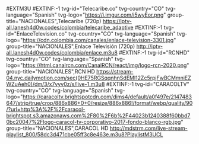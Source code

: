 #EXTM3U
#EXTINF:-1 tvg-id="Telecaribe.co" tvg-country="CO" tvg-language="Spanish" tvg-logo="https://i.imgur.com/i5wyEor.png" group-title="NACIONALES",Telecaribe (720p)
https://iptv-all.lanesh4d0w.codes/colombia/telecaribe_adaptive
#EXTINF:-1 tvg-id="EnlaceTelevision.co" tvg-country="CO" tvg-language="Spanish" tvg-logo="https://cdn.colombia.com/canales/enlace-television-3301.jpg" group-title="NACIONALES",Enlace Televisión (720p)
http://iptv-all.lanesh4d0w.codes/colombia/enlace.m3u8
#EXTINF:-1 tvg-id="RCNHD" tvg-country="CO" tvg-language="Spanish" tvg-logo="https://html.canalrcn.com/CanalRCN/react/img/logo-rcn-2020.png" group-title="NACIONALES",RCN HD
https://stream-04.nyc.dailymotion.com/sec(0HE75RGSqqnhnSdEMl12Zc5rpjFwBCMmniEZWZuAeh0)/dm/3/x7vyv0z/s/live-1.m3u8
#EXTINF:-1 tvg-id="CARACOLTV" tvg-country="CO" tvg-language="Spanish" tvg-logo="https://caracoltv.brightspotcdn.com/dims4/default/a0f497e/2147483647/strip/true/crop/886x886+0+0/resize/886x886!/format/webp/quality/90/?url=http%3A%2F%2Fcaracol-brightspot.s3.amazonaws.com%2F80%2F6b%2F44023b1240388f60bbd70bc20047%2Flogo-caracol-tv-corporativo-2017-fondo-blanco-rgb.jpg" group-title="NACIONALES",CARACOL HD
http://mdstrm.com/live-stream-playlist_800/58dc3d471cbe05ff3c8e463e.m3u8?PlaylistM3UCL


